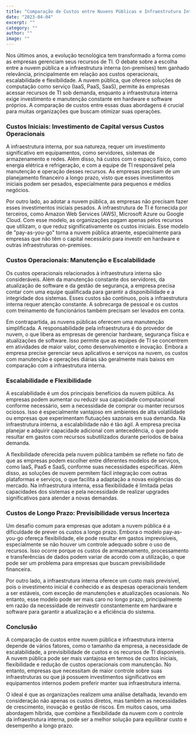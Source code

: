 ```yaml
---
title: "Comparação de Custos entre Nuvens Públicas e Infraestrutura Interna"
date: "2023-04-04"
excerpt: ""
category: ""
author: ""
image: ""
---
```


Nos últimos anos, a evolução tecnológica tem transformado a forma como as empresas gerenciam seus recursos de TI. O debate sobre a escolha entre a nuvem pública e a infraestrutura interna (on-premises) tem ganhado relevância, principalmente em relação aos custos operacionais, escalabilidade e flexibilidade. A nuvem pública, que oferece soluções de computação como serviço (IaaS, PaaS, SaaS), permite às empresas acessar recursos de TI sob demanda, enquanto a infraestrutura interna exige investimento e manutenção constante em hardware e software próprios. A comparação de custos entre essas duas abordagens é crucial para muitas organizações que buscam otimizar suas operações.

### Custos Iniciais: Investimento de Capital versus Custos Operacionais

A infraestrutura interna, por sua natureza, requer um investimento significativo em equipamentos, como servidores, sistemas de armazenamento e redes. Além disso, há custos com o espaço físico, como energia elétrica e refrigeração, e com a equipe de TI responsável pela manutenção e operação desses recursos. As empresas precisam de um planejamento financeiro a longo prazo, visto que esses investimentos iniciais podem ser pesados, especialmente para pequenos e médios negócios.

Por outro lado, ao adotar a nuvem pública, as empresas não precisam fazer esses investimentos iniciais pesados. A infraestrutura de TI é fornecida por terceiros, como Amazon Web Services (AWS), Microsoft Azure ou Google Cloud. Com esse modelo, as organizações pagam apenas pelos recursos que utilizam, o que reduz significativamente os custos iniciais. Esse modelo de "pay-as-you-go" torna a nuvem pública atraente, especialmente para empresas que não têm o capital necessário para investir em hardware e outras infraestruturas on-premises.

### Custos Operacionais: Manutenção e Escalabilidade

Os custos operacionais relacionados à infraestrutura interna são consideráveis. Além da manutenção constante dos servidores, da atualização de software e da gestão de segurança, a empresa precisa contar com uma equipe qualificada para garantir a disponibilidade e a integridade dos sistemas. Esses custos são contínuos, pois a infraestrutura interna requer atenção constante. A sobrecarga de pessoal e os custos com treinamento de funcionários também precisam ser levados em conta.

Em contrapartida, as nuvens públicas oferecem uma manutenção simplificada. A responsabilidade pela infraestrutura é do provedor de nuvem, o que libera as empresas de gerenciar hardware, segurança física e atualizações de software. Isso permite que as equipes de TI se concentrem em atividades de maior valor, como desenvolvimento e inovação. Embora a empresa precise gerenciar seus aplicativos e serviços na nuvem, os custos com manutenção e operações diárias são geralmente mais baixos em comparação com a infraestrutura interna.

### Escalabilidade e Flexibilidade

A escalabilidade é um dos principais benefícios da nuvem pública. As empresas podem aumentar ou reduzir sua capacidade computacional conforme necessário, sem a necessidade de comprar ou manter recursos ociosos. Isso é especialmente vantajoso em ambientes de alta volatilidade ou empresas que experimentam flutuações sazonais em sua demanda. Na infraestrutura interna, a escalabilidade não é tão ágil. A empresa precisa planejar e adquirir capacidade adicional com antecedência, o que pode resultar em gastos com recursos subutilizados durante períodos de baixa demanda.

A flexibilidade oferecida pela nuvem pública também se reflete no fato de que as empresas podem escolher entre diferentes modelos de serviços, como IaaS, PaaS e SaaS, conforme suas necessidades específicas. Além disso, as soluções de nuvem permitem fácil integração com outras plataformas e serviços, o que facilita a adaptação a novas exigências do mercado. Na infraestrutura interna, essa flexibilidade é limitada pelas capacidades dos sistemas e pela necessidade de realizar upgrades significativos para atender a novas demandas.

### Custos de Longo Prazo: Previsibilidade versus Incerteza

Um desafio comum para empresas que adotam a nuvem pública é a dificuldade de prever os custos a longo prazo. Embora o modelo pay-as-you-go ofereça flexibilidade, ele pode resultar em gastos imprevisíveis, especialmente se não houver um controle adequado sobre o uso de recursos. Isso ocorre porque os custos de armazenamento, processamento e transferências de dados podem variar de acordo com a utilização, o que pode ser um problema para empresas que buscam previsibilidade financeira.

Por outro lado, a infraestrutura interna oferece um custo mais previsível, pois o investimento inicial é conhecido e as despesas operacionais tendem a ser estáveis, com exceção de manutenções e atualizações ocasionais. No entanto, esse modelo pode ser mais caro no longo prazo, principalmente em razão da necessidade de reinvestir constantemente em hardware e software para garantir a atualização e a eficiência do sistema.

### Conclusão

A comparação de custos entre nuvem pública e infraestrutura interna depende de vários fatores, como o tamanho da empresa, a necessidade de escalabilidade, a previsibilidade de custos e os recursos de TI disponíveis. A nuvem pública pode ser mais vantajosa em termos de custos iniciais, flexibilidade e redução de custos operacionais com manutenção. No entanto, empresas que necessitam de maior controle sobre suas infraestruturas ou que já possuem investimentos significativos em equipamentos internos podem preferir manter sua infraestrutura interna.

O ideal é que as organizações realizem uma análise detalhada, levando em consideração não apenas os custos diretos, mas também as necessidades de crescimento, inovação e gestão de riscos. Em muitos casos, uma abordagem híbrida, que combine a flexibilidade da nuvem com o controle da infraestrutura interna, pode ser a melhor solução para equilibrar custo e desempenho a longo prazo.